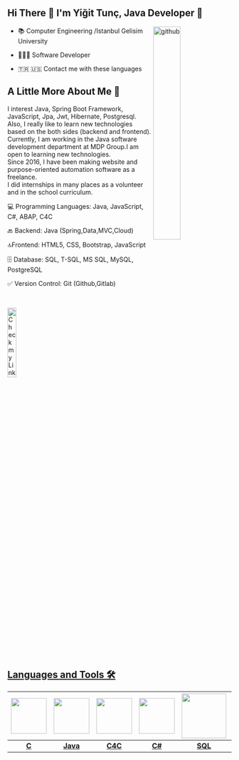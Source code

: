 
## Hi There 👋 I'm Yiğit Tunç, Java Developer 🚀

  

<img  width="35%"  align="right"  alt="github"  src="https://rishavanand.github.io/static/images/greetings.gif"/>

  

- 📚&nbsp;Computer Engineering /Istanbul Gelisim University

- 👩🏻‍💻&nbsp;Software Developer

- 🇹🇷 🇺🇸 Contact me with these languages


## A Little More About Me 💬

  
I interest Java, Spring Boot Framework, JavaScript, Jpa, Jwt, Hibernate, Postgresql. Also, I really like to learn new technologies based on the both sides (backend and frontend).
Currently, I am working in the Java software development department at MDP Group.I am open to learning new technologies.  
Since 2016, I have been making website and purpose-oriented automation software as a freelance.  
I did internships in many places as a volunteer and in the school curriculum.
  

💻 Programming Languages: Java, JavaScript, C#, ABAP, C4C  
  
🔙 Backend: Java (Spring,Data,MVC,Cloud)  
  
🔝Frontend: HTML5, CSS, Bootstrap, JavaScript
  
🗄 Database: SQL, T-SQL, MS SQL, MySQL, PostgreSQL  
  
✅ Version Control: Git (Github,Gitlab)
  

<p  align="center">


&nbsp;&nbsp;&nbsp;&nbsp;

<a  href="https://www.linkedin.com/in/yigitunc/"  target="_blank">

<img  width="20%"  alt="Check my Linkedin"  src="https://user-images.githubusercontent.com/118751159/216603615-c221cd5b-b707-4c5c-9cff-1dc2430a60d2.png"/>
</p>

  
## Languages and Tools 🛠️<br />

|<img  style="width: 80px"  src="https://upload.wikimedia.org/wikipedia/commons/thumb/1/18/C_Programming_Language.svg/1200px-C_Programming_Language.svg.png"> |<img  style="width: 80px"  src="https://upload.wikimedia.org/wikipedia/tr/thumb/2/2e/Java_Logo.svg/1200px-Java_Logo.svg.png"> |<img  style="width: 80px"  src="https://www.anodius.com/wp-content/uploads/2022/05/Co-je-nove-v-SAP-Cloud-for-Customer-Platforma-a-Integracia-2008_00.png"> |<img  style="width: 80px"  src="https://upload.wikimedia.org/wikipedia/commons/4/4f/Csharp_Logo.png"> |<img  style="width: 100px" src="https://media1.giphy.com/media/EK5nB6wQKKN86j7GWx/giphy.gif?cid=790b76113fd65a9386daf6b2bd86487884627fdfdf1a597a&rid=giphy.gif&ct=s"> |<img  style="width: 100px" src="https://media.giphy.com/media/kH1DBkPNyZPOk0BxrM/giphy.gif"> |<img  style="width: 100px" src="https://miro.medium.com/max/1200/1*a_btfcFXuywHGoBiD_4gFw.png"> |<img  style="width: 90px"  src="https://upload.wikimedia.org/wikipedia/commons/thumb/4/4b/Bash_Logo_Colored.svg/1200px-Bash_Logo_Colored.svg.png"> |
|:-:|:-:|:-:|:-:|:-:|:-:|:-:|:-:|
|<b>C</b>|<b>Java</b>|<b>C4C</b>|<b>C#</b>|<b>SQL</b>|<b>Git</b>|<b>ABAP</b>|<b>Bash</b>|
